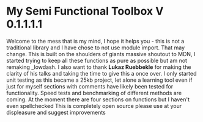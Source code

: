 # My Semi Functional Toolbox V 0.1.1.1.1
Welcome to the mess that is my mind, I hope it helps you - this is not a traditional library and I have chose to not use module import. That may change.
This is built on the shoulders of giants massive shoutout to MDN, I started trying to keep all these functions as pure as possible but am not remaking _lowdash.
 I also want to thank **Lukaz Ruebbekle** for making the clarity of his talks and taking the time to give this a once over. I only started unit testing as this became a 25kb project, let alone a learning tool even if just for myself 
sections with comments have likely been tested for functionality. Speed tests and benchmarking of different methods are coming. At the moment there are four sections on functions but I haven't even spellchecked
This is completely open source please use at your displeasure and suggest improvements

